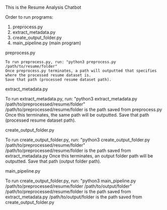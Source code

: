 This is the Resume Analysis Chatbot

Order to run programs:
1. preprocess.py
2. extract_metadata.py
3. create_output_folder.py
4. main_pipeline.py (main program) 

preprocess.py

	To run preprocess.py, run: "python3 preprocess.py /path/to/resume/folder"
	Once preprocess.py terminates, a path will outputted that specifies where the processed resume dataset is.
	Save that path (processed resume dataset path). 

extract_metadata.py

To run extract_metadata.py, run: "python3 extract_metadata.py /path/to/preprocessed/resume/folder"
/path/to/preprocessed/resume/folder is the path saved from preprocess.py
Once this terminates, the same path will be outputted. 
Save that path (processed resume dataset path).

create_output_folder.py

To run create_output_folder.py, run: "python3 create_output_folder.py /path/to/preprocessed/resume/folder"
/path/to/preprocessed/resume/folder is the path saved from extract_metadata.py
Once this terminates, an output folder path will be outputted. 
Save that path (output folder path).

main_pipeline.py

To run create_output_folder.py, run: "python3 main_pipeline.py /path/to/preprocessed/resume/folder /path/to/output/folder"
/path/to/preprocessed/resume/folder is the path saved from extract_metadata.py
/path/to/output/folder is the path saved from create_output_folder.py
